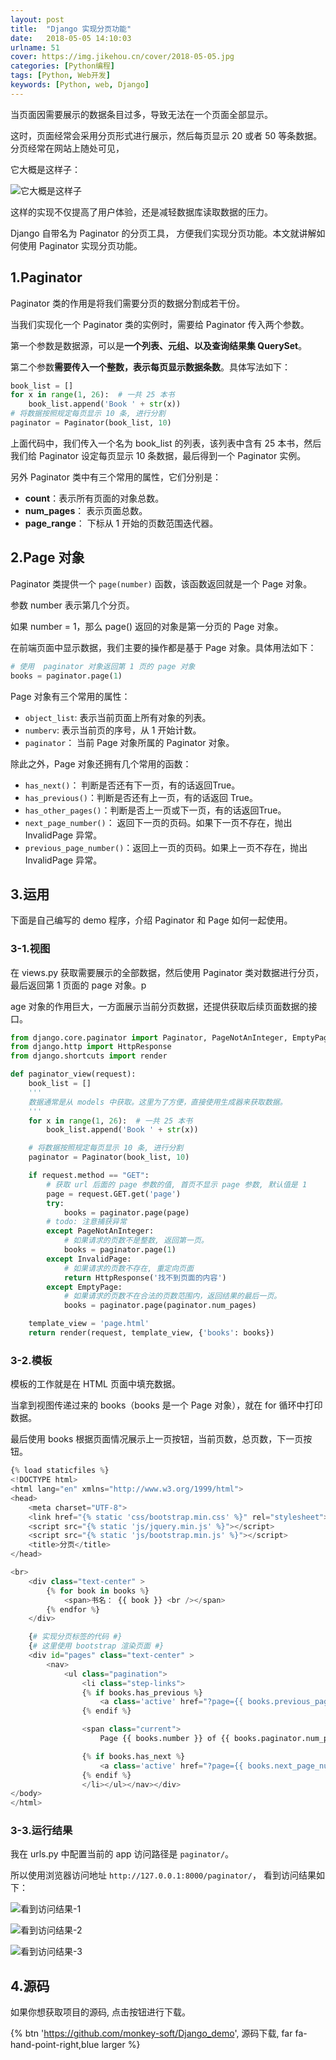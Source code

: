 ```yaml
---
layout: post
title:  "Django 实现分页功能"
date:   2018-05-05 14:10:03
urlname: 51
cover: https://img.jikehou.cn/cover/2018-05-05.jpg
categories: [Python编程]
tags: [Python, Web开发]
keywords: [Python, web, Django]
---
```

当页面因需要展示的数据条目过多，导致无法在一个页面全部显示。

这时，页面经常会采用分页形式进行展示，然后每页显示 20 或者 50 等条数据。分页经常在网站上随处可见，

它大概是这样子：
<!-- more -->
![它大概是这样子](https://img.jikehou.cn/img/20180505_Bootstrap-Paginator.jpg)

这样的实现不仅提高了用户体验，还是减轻数据库读取数据的压力。

Django 自带名为 Paginator 的分页工具， 方便我们实现分页功能。本文就讲解如何使用 Paginator 实现分页功能。

## 1.Paginator
Paginator 类的作用是将我们需要分页的数据分割成若干份。

当我们实现化一个 Paginator 类的实例时，需要给 Paginator 传入两个参数。

第一个参数是数据源，可以是**一个列表、元组、以及查询结果集 QuerySet**。

第二个参数**需要传入一个整数，表示每页显示数据条数**。具体写法如下：

```python
book_list = []
for x in range(1, 26):  # 一共 25 本书
    book_list.append('Book ' + str(x))
# 将数据按照规定每页显示 10 条, 进行分割
paginator = Paginator(book_list, 10)
```

上面代码中，我们传入一个名为 book_list 的列表，该列表中含有 25 本书，然后我们给 Paginator 设定每页显示 10 条数据，最后得到一个 Paginator 实例。 

另外 Paginator 类中有三个常用的属性，它们分别是：
- **count**：表示所有页面的对象总数。
- **num_pages**： 表示页面总数。
- **page_range**： 下标从 1 开始的页数范围迭代器。

## 2.Page 对象
Paginator 类提供一个 `page(number)` 函数，该函数返回就是一个 Page 对象。

参数 number 表示第几个分页。

如果 number = 1，那么 page() 返回的对象是第一分页的 Page 对象。

在前端页面中显示数据，我们主要的操作都是基于 Page 对象。具体用法如下：

```python
# 使用  paginator 对象返回第 1 页的 page 对象
books = paginator.page(1)
```

Page 对象有三个常用的属性：
- `object_list`: 表示当前页面上所有对象的列表。
- `numberv`: 表示当前页的序号，从 1 开始计数。
- `paginator`： 当前 Page 对象所属的 Paginator 对象。

除此之外，Page 对象还拥有几个常用的函数：
- `has_next()`： 判断是否还有下一页，有的话返回True。
- `has_previous()`：判断是否还有上一页，有的话返回 True。
- `has_other_pages()`：判断是否上一页或下一页，有的话返回True。
- `next_page_number()`： 返回下一页的页码。如果下一页不存在，抛出InvalidPage 异常。
- `previous_page_number()`：返回上一页的页码。如果上一页不存在，抛出InvalidPage 异常。

## 3.运用
下面是自己编写的 demo 程序，介绍 Paginator 和 Page 如何一起使用。

### 3-1.视图
在 views.py 获取需要展示的全部数据，然后使用 Paginator 类对数据进行分页，最后返回第 1 页面的 page 对象。p

age 对象的作用巨大，一方面展示当前分页数据，还提供获取后续页面数据的接口。
```python
from django.core.paginator import Paginator, PageNotAnInteger, EmptyPage, InvalidPage
from django.http import HttpResponse
from django.shortcuts import render

def paginator_view(request):
    book_list = []
    '''
    数据通常是从 models 中获取。这里为了方便，直接使用生成器来获取数据。
    '''
    for x in range(1, 26):  # 一共 25 本书
        book_list.append('Book ' + str(x))

    # 将数据按照规定每页显示 10 条, 进行分割
    paginator = Paginator(book_list, 10)

    if request.method == "GET":
        # 获取 url 后面的 page 参数的值, 首页不显示 page 参数, 默认值是 1
        page = request.GET.get('page')
        try:
            books = paginator.page(page)
        # todo: 注意捕获异常
        except PageNotAnInteger:
            # 如果请求的页数不是整数, 返回第一页。
            books = paginator.page(1)
        except InvalidPage:
            # 如果请求的页数不存在, 重定向页面
            return HttpResponse('找不到页面的内容')
        except EmptyPage:
            # 如果请求的页数不在合法的页数范围内，返回结果的最后一页。
            books = paginator.page(paginator.num_pages)

    template_view = 'page.html'
    return render(request, template_view, {'books': books})
```

### 3-2.模板
模板的工作就是在 HTML 页面中填充数据。

当拿到视图传递过来的 books（books 是一个 Page 对象），就在 for 循环中打印数据。

最后使用 books 根据页面情况展示上一页按钮，当前页数，总页数，下一页按钮。

```python
{% load staticfiles %}
<!DOCTYPE html>
<html lang="en" xmlns="http://www.w3.org/1999/html">
<head>
    <meta charset="UTF-8">
    <link href="{% static 'css/bootstrap.min.css' %}" rel="stylesheet">
    <script src="{% static 'js/jquery.min.js' %}"></script>
    <script src="{% static 'js/bootstrap.min.js' %}"></script>
    <title>分页</title>
</head>

<br>
    <div class="text-center" >
        {% for book in books %}
            <span>书名： {{ book }} <br /></span>
        {% endfor %}
    </div>

    {# 实现分页标签的代码 #}
    {# 这里使用 bootstrap 渲染页面 #}
    <div id="pages" class="text-center" >
        <nav>
            <ul class="pagination">
                <li class="step-links">
                {% if books.has_previous %}
                    <a class='active' href="?page={{ books.previous_page_number }}">上一页</a>
                {% endif %}

                <span class="current">
                    Page {{ books.number }} of {{ books.paginator.num_pages }}</span>

                {% if books.has_next %}
                    <a class='active' href="?page={{ books.next_page_number }}">下一页</a>
                {% endif %}
                </li></ul></nav></div>
</body>
</html>
```

### 3-3.运行结果

我在 urls.py 中配置当前的 app 访问路径是 `paginator/`。

所以使用浏览器访问地址 `http://127.0.0.1:8000/paginator/`， 看到访问结果如下：

![看到访问结果-1](https://img.jikehou.cn/img/20180505_1.png)

![看到访问结果-2](https://img.jikehou.cn/img/20180505_2.png)

![看到访问结果-3](https://img.jikehou.cn/img/20180505_3.png)

## 4.源码

如果你想获取项目的源码, 点击按钮进行下载。

{% btn 'https://github.com/monkey-soft/Django_demo', 源码下载, far fa-hand-point-right,blue larger %}


